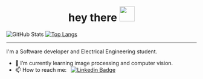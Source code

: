 <h1 align="center">hey there <img src="https://media.giphy.com/media/hvRJCLFzcasrR4ia7z/giphy.gif" width="40"></h1>

![GitHub Stats](https://github-readme-stats.vercel.app/api?username=neotod&theme=radical)
[![Top Langs](https://github-readme-stats.vercel.app/api/top-langs/?username=neotod&layout=compact&theme=radical)](https://github.com/anuraghazra/github-readme-stats)

----

<!--
**neotod/neotod** is a ✨ _special_ ✨ repository because its `README.md` (this file) appears on your GitHub profile.

Here are some ideas to get you started:

- 🔭 I’m currently working on ...
- 🌱 I’m currently learning ...
- 👯 I’m looking to collaborate on ...
- 🤔 I’m looking for help with ...
- 💬 Ask me about ...
- 📫 How to reach me: ...
- 😄 Pronouns: ...
- ⚡ Fun fact: ...
-->

I'm a Software developer and Electrical Engineering student.
- 🌱 I’m currently learning image processing and computer vision.
- 📫 How to reach me: &nbsp; [![Linkedin Badge](https://img.shields.io/badge/-hossein_soltani-blue?style=flat&logo=Linkedin&logoColor=white)](https://www.linkedin.com/in/hossein-soltani)

